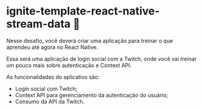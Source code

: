 # ignite-template-react-native-stream-data 🚀 
Nesse desafio, você deverá criar uma aplicação para treinar o que aprendeu até agora no React Native.

Essa será uma aplicação de login social com a Twitch, onde você vai treinar um pouco mais sobre autenticação e Context API.

As funcionalidades do aplicativo são:

- Login social com Twitch;
- Context API para gerenciamento da autenticação do usuário;
- Consumo da API da Twitch.
